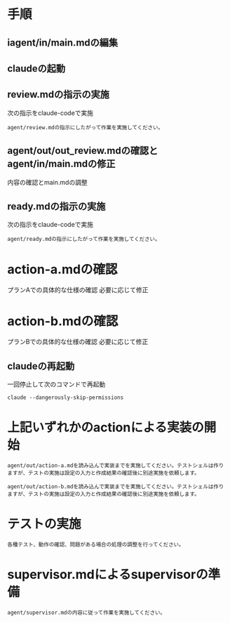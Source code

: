 # 手順

## iagent/in/main.mdの編集

## claudeの起動

## review.mdの指示の実施

次の指示をclaude-codeで実施

```
agent/review.mdの指示にしたがって作業を実施してください。
```
## agent/out/out_review.mdの確認とagent/in/main.mdの修正

内容の確認とmain.mdの調整

## ready.mdの指示の実施

次の指示をclaude-codeで実施

```
agent/ready.mdの指示にしたがって作業を実施してください。
```

# action-a.mdの確認

プランAでの具体的な仕様の確認
必要に応じて修正

# action-b.mdの確認

プランBでの具体的な仕様の確認
必要に応じて修正

## claudeの再起動

一回停止して次のコマンドで再起動

```
claude --dangerously-skip-permissions
```

# 上記いずれかのactionによる実装の開始

```
agent/out/action-a.mdを読み込んで実装までを実施してください。テストシェルは作りますが、テストの実施は設定の入力と作成結果の確認後に別途実施を依頼します。
```

```
agent/out/action-b.mdを読み込んで実装までを実施してください。テストシェルは作りますが、テストの実施は設定の入力と作成結果の確認後に別途実施を依頼します。
```

# テストの実施

```
各種テスト、動作の確認、問題がある場合の処理の調整を行ってください。
```

# supervisor.mdによるsupervisorの準備

```
agent/supervisor.mdの内容に従って作業を実施してください。
```